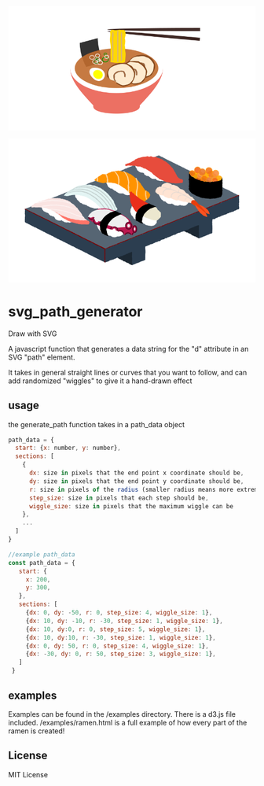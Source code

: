 ![Ramen Example](/examples/ramen.svg)


![Sushi Example](/examples/sushi.svg)


# svg_path_generator
Draw with SVG

A javascript function that generates a data string for the "d" attribute in an SVG "path" element.

It takes in general straight lines or curves that you want to follow, and can add randomized "wiggles" to give it a hand-drawn effect



## usage
the generate_path function takes in a path_data object
```javascript
path_data = {
  start: {x: number, y: number},
  sections: [
    {
      dx: size in pixels that the end point x coordinate should be,
      dy: size in pixels that the end point y coordinate should be,
      r: size in pixels of the radius (smaller radius means more extreme curve, larger radius means less extreme curve, don't make it too small relative to the step size otherwise it won't intersect),
      step_size: size in pixels that each step should be,
      wiggle_size: size in pixels that the maximum wiggle can be
    },
    ...
  ]
}
```

```javascript
//example path_data
const path_data = {
   start: {
     x: 200,
     y: 300,
   },
   sections: [
     {dx: 0, dy: -50, r: 0, step_size: 4, wiggle_size: 1},
     {dx: 10, dy: -10, r: -30, step_size: 1, wiggle_size: 1},
     {dx: 10, dy:0, r: 0, step_size: 5, wiggle_size: 1},
     {dx: 10, dy:10, r: -30, step_size: 1, wiggle_size: 1},
     {dx: 0, dy: 50, r: 0, step_size: 4, wiggle_size: 1},
     {dx: -30, dy: 0, r: 50, step_size: 3, wiggle_size: 1},
   ]
 }
 ```

## examples
Examples can be found in the /examples directory. There is a d3.js file included.
/examples/ramen.html is a full example of how every part of the ramen is created!


## License
MIT License
